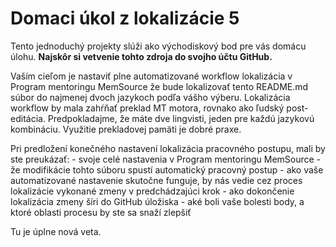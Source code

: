 # Domaci úkol z lokalizácie 5
Tento jednoduchý projekty slúži ako východiskový bod pre vás domácu úlohu. **Najskôr si vetvenie tohto zdroja do svojho účtu GitHub.**

Vaším cieľom je nastaviť plne automatizované workflow lokalizácia v Program mentoringu MemSource že bude lokalizovať tento README.md súbor do najmenej dvoch jazykoch podľa vášho výberu. Lokalizácia workflow by mala zahŕňať preklad MT motora, rovnako ako ľudský post-editácia. Predpokladajme, že máte dve lingvisti, jeden pre každú jazykovú kombináciu. Využitie prekladovej pamäti je dobré praxe.

Pri predložení konečného nastavení lokalizácia pracovného postupu, mali by ste preukázať: - svoje celé nastavenia v Program mentoringu MemSource - že modifikácie tohto súboru spustí automatický pracovný postup - ako vaše automatizované nastavenie skutočne funguje, by nás vedie cez proces lokalizácie vykonané zmeny v predchádzajúci krok - ako dokončenie lokalizácia zmeny šíri do GitHub úložiska - aké boli vaše bolesti body, a ktoré oblasti procesu by ste sa snaží zlepšiť

Tu je úplne nová veta.
